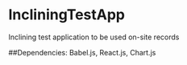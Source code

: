 # IncliningTestApp
Inclining test application to be used on-site records

##Dependencies:
Babel.js, React.js, Chart.js
